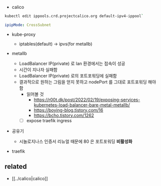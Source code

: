 - calico
```sh
kubectl edit ippools.crd.projectcalico.org default-ipv4-ippool`
```
```yaml
ipipMode: CrossSubnet
```
- kube-proxy
  - iptables(default) -> ipvs(for metallb)
  
- metallb
  - LoadBalancer IP(private) 로 lan 환경에서는 접속이 성공
  - 시간이 지나자 실패함
  - LoadBalancer IP(private) 로의 포트포워딩에 실패함
  - 결과적으로 원하는 그림을 얻지 못하고 nodePort 를 그대로 포트포워딩 해야함
    - 읽어볼 것
      + https://r00t.dk/post/2022/02/19/exposing-services-kubernetes-load-balancer-bare-metal-metallb/
      + https://boying-blog.tistory.com/16
      + https://bcho.tistory.com/1262
    - [ ] expose traefik ingress
- 공유기
  - 시놀로지나스 인증서 리뉴얼 때문에  80 은 포트포워딩 **비활성화**
- traefik
  

## related
- [[../calico|calico]]
